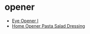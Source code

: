 # opener

 * [Eye Opener I](index/e/eye-opener-i-200388.json)
 * [Home Opener Pasta Salad Dressing](index/h/home-opener-pasta-salad-dressing.json)
